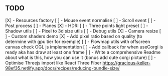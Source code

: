 ## TODO

[X] - Resources factory
[ ] - Mouse event normalisé
[ ] - Scroll event
[ ] - Post process
[ ] - Planes
[X] - HDRI
[ ] - Three points light preset
[ ] - Shadow utils
[ ] - Pixel to 3d size utils
[ ] - Debug utils
[X] - Camera resize
[ ] - Custom shaders demo
[X] - Add pixel ratio based on quality (to determine with gpu tier for exemple)
[ ] - Flowmap utils with offscreen canvas check OGL js implementation
[ ] - Add callback for when useCorgi is ready aka has draw at least one frame
[ ] - Write a comprehensive Readme about what is this, how you can use it (bonus add cute corgi picture)
[ ] - Optimise Threejs import like React Three Fiber https://gracious-keller-98ef35.netlify.app/docs/recipes/reducing-bundle-size/